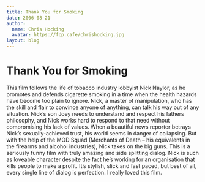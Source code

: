 ```yaml
---
title: Thank You for Smoking
date: 2006-08-21
author:
  name: Chris Hocking
  avatar: https://fcp.cafe/chrishocking.jpg
layout: blog
---
```

# Thank You for Smoking

This film follows the life of tobacco industry lobbyist Nick Naylor, as he promotes and defends cigarette smoking in a time when the health hazards have become too plain to ignore. Nick, a master of manipulation, who has the skill and flair to convince anyone of anything, can talk his way out of any situation. Nick’s son Joey needs to understand and respect his fathers philosophy, and Nick works hard to respond to that need without compromising his lack of values. When a beautiful news reporter betrays Nick’s sexually-achieved trust, his world seems in danger of collapsing. But with the help of the MOD Squad (Merchants of Death – his equivalents in the firearms and alcohol industries), Nick takes on the big guns. This is a seriously funny film with truly amazing and side splitting dialog. Nick is such as loveable character despite the fact he’s working for an organisation that kills people to make a profit. It’s stylish, slick and fast paced, but best of all, every single line of dialog is perfection. I really loved this film.